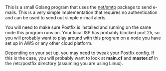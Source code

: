 This is a small Golang program that uses the
[net/smtp](https://golang.org/pkg/net/smtp/) package to send e-mails. This is a very simple implementation that requires no authentication and can be used to send out simple e-mail alerts.

You will need to make sure Postfix is installed and running on the same node
this program runs on. Your local ISP has probably blocked port 25, so you
will probably want to play around with this program on a node you have set up in
AWS or any other cloud platform.

Depending on your set up, you may need to tweak your Postfix config. If this is
the case, you will probably want to look at **main.cf** and **master.cf** in the
/etc/postfix directory (assuming you are using Linux).
